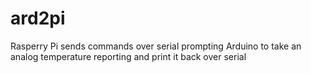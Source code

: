 # ard2pi
Rasperry Pi sends commands over serial prompting Arduino to take an analog temperature reporting and print it back over serial
